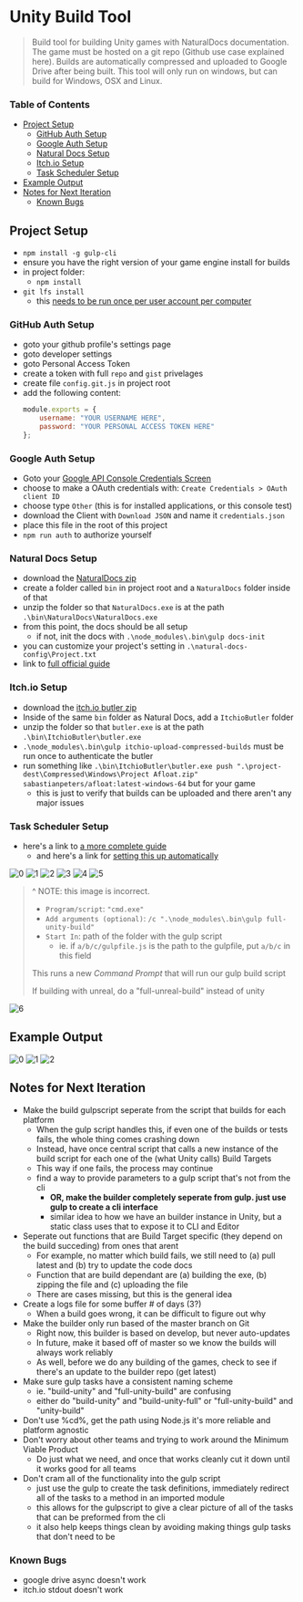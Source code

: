# Unity Build Tool <!-- omit in toc -->

> Build tool for building Unity games with NaturalDocs documentation. 
> The game must be hosted on a git repo (Github use case explained here). 
> Builds are automatically compressed and uploaded to Google Drive after being built.
> This tool will only run on windows, but can build for Windows, OSX and Linux. 

### Table of Contents

- [Project Setup](#project-setup)
  - [GitHub Auth Setup](#github-auth-setup)
  - [Google Auth Setup](#google-auth-setup)
  - [Natural Docs Setup](#natural-docs-setup)
  - [<div style="display: inline">Itch.io</div> Setup](#div-style%22display-inline%22itchiodiv-setup)
  - [Task Scheduler Setup](#task-scheduler-setup)
- [Example Output](#example-output)
- [Notes for Next Iteration](#notes-for-next-iteration)
  - [Known Bugs](#known-bugs)

## Project Setup

- `npm install -g gulp-cli`
- ensure you have the right version of your game engine install for builds 
- in project folder:
  - `npm install`
- `git lfs install`
  - this [needs to be run once per user account per computer](https://git-lfs.github.com/)

### GitHub Auth Setup
- goto your github profile's settings page
- goto developer settings
- goto Personal Access Token
- create a token with full `repo` and `gist` privelages
- create file `config.git.js` in project root
- add the following content:
  ```javascript
  module.exports = {
      username: "YOUR USERNAME HERE",
      password: "YOUR PERSONAL ACCESS TOKEN HERE"
  };
  ```


### Google Auth Setup

- Goto your [Google API Console Credentials Screen](https://console.developers.google.com/apis/credentials/)
- choose to make a OAuth credentials with: `Create Credentials > OAuth client ID`
- choose type `Other` (this is for installed applications, or this console test)
- download the Client with `Download JSON` and name it `credentials.json`
- place this file in the root of this project
- `npm run auth` to authorize yourself


### Natural Docs Setup
- download the [NaturalDocs zip](https://www.naturaldocs.org/download/)
- create a folder called `bin` in project root and a `NaturalDocs` folder inside of that
- unzip the folder so that `NaturalDocs.exe` is at the path `.\bin\NaturalDocs\NaturalDocs.exe`
- from this point, the docs should be all setup
  - if not, init the docs with `.\node_modules\.bin\gulp docs-init`
- you can customize your project's setting in `.\natural-docs-config\Project.txt`
- link to [full official guide](https://www.naturaldocs.org/getting_started/getting_set_up/#starting_a_new_project)


### <div style="display: inline">Itch.io</div> Setup <!-- div is to prevent url showing up -->
- download the [itch.io butler zip](https://itch.io/docs/butler/installing.html)
- Inside of the same `bin` folder as Natural Docs, add a `ItchioButler` folder
- unzip the folder so that `butler.exe` is at the path `.\bin\ItchioButler\butler.exe`
- `.\node_modules\.bin\gulp itchio-upload-compressed-builds` must be run once to authenticate the butler
- run something like `.\bin\ItchioButler\butler.exe push ".\project-dest\Compressed\Windows\Project Afloat.zip" sabastianpeters/afloat:latest-windows-64` but for your game
  - this is just to verify that builds can be uploaded and there aren't any major issues

### Task Scheduler Setup

- here's a link to [a more complete guide](https://www.digitalcitizen.life/how-create-task-basic-task-wizard)
  - and here's a link for [setting this up automatically](https://stackoverflow.com/questions/1020023/specifying-start-in-directory-in-schtasks-command-in-windows)

![0](./readme-assets/task-schedueller-0.png)
![1](./readme-assets/task-schedueller-1.png)
![2](./readme-assets/task-schedueller-2.png)
![3](./readme-assets/task-schedueller-3.png)
![4](./readme-assets/task-schedueller-4.png)
![5](./readme-assets/task-schedueller-5.png)
> ^ NOTE: this image is incorrect.
> 
> - `Program/script`: `"cmd.exe"`
> - `Add arguments (optional)`: `/c ".\node_modules\.bin\gulp full-unity-build"`
> - `Start In`: path of the folder with the gulp script
>   - ie. if `a/b/c/gulpfile.js` is the path to the gulpfile, put `a/b/c` in this field
> 
> This runs a new *Command Prompt* that will run our gulp build script
>
> If building with unreal, do a "full-unreal-build" instead of unity


![6](./readme-assets/task-schedueller-6.png)

## Example Output

![0](./readme-assets/example-output-0.png)
![1](./readme-assets/example-output-1.png)
![2](./readme-assets/example-output-2.png)


## Notes for Next Iteration

- Make the build gulpscript seperate from the script that builds for each platform
  - When the gulp script handles this, if even one of the builds or tests fails, the whole thing comes crashing down
  - Instead, have once central script that calls a new instance of the build script for each one of the (what Unity calls) Build Targets
  - This way if one fails, the process may continue
  - find a way to provide parameters to a gulp script that's not from the cli
    - **OR, make the builder completely seperate from gulp. just use gulp to create a cli interface**
    - similar idea to how we have an builder instance in Unity, but a static class uses that to expose it to CLI and Editor
- Seperate out functions that are Build Target specific (they depend on the build succeding) from ones that arent
  - For example, no matter which build fails, we still need to (a) pull latest and (b) try to update the code docs
  - Function that are build dependant are (a) building the exe, (b) zipping the file and (c) uploading the file
  - There are cases missing, but this is the general idea
- Create a logs file for some buffer # of days (3?)
  - When a build goes wrong, it can be difficult to figure out why
- Make the builder only run based of the master branch on Git
  - Right now, this builder is based on develop, but never auto-updates
  - In future, make it based off of master so we know the builds will always work reliably
  - As well, before we do any building of the games, check to see if there's an update to the builder repo (get latest)
- Make sure gulp tasks have a consistent naming scheme
  - ie. "build-unity" and "full-unity-build" are confusing
  - either do "build-unity" and "build-unity-full" or "full-unity-build" and "unity-build"
- Don't use %cd%, get the path using Node.js it's more reliable and platform agnostic
- Don't worry about other teams and trying to work around the Minimum Viable Product
  - Do just what we need, and once that works cleanly cut it down until it works good for all teams
- Don't cram all of the functionality into the gulp script
  - just use the gulp to create the task definitions, immediately redirect all of the tasks to a method in an imported module
  - this allows for the gulpscript to give a clear picture of all of the tasks that can be preformed from the cli
  - it also help keeps things clean by avoiding making things gulp tasks that don't need to be


### Known Bugs
- google drive async doesn't work
- itch.io stdout doesn't work